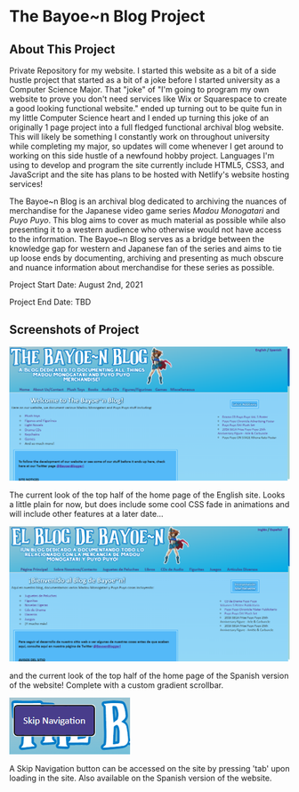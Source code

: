 # The Bayoe~n Blog Project

## About This Project

Private Repository for my website. I started this website as a bit of a side hustle project that started as a bit of a joke before I started university as a Computer Science Major. That "joke" of "I'm going to program my own website to prove you don't need services like Wix or Squarespace to create a good looking functional website." ended up turning out to be quite fun in my little Computer Science heart and I ended up turning this joke of an originally 1 page project into a full fledged functional archival blog website. This will likely be something I constantly work on throughout university while completing my major, so updates will come whenever I get around to working on this side hustle of a newfound hobby project. Languages I'm using to develop and program the site currently include HTML5, CSS3, and JavaScript and the site has plans to be hosted with Netlify's website hosting services!

The Bayoe~n Blog is an archival blog dedicated to archiving the nuances of merchandise for the Japanese video game series *Madou Monogatari* and *Puyo Puyo*. This blog aims to cover as much material as possible while also presenting it to a western audience who otherwise would not have access to the information. The Bayoe~n Blog serves as a bridge between the knowledge gap for western and Japanese fan of the series and aims to tie up loose ends by documenting, archiving and presenting as much obscure and nuance information about merchandise for these series as possible.

Project Start Date: August 2nd, 2021

Project End Date: TBD

## Screenshots of Project

![Blog Site Screenshot](https://github.com/DawnlightDGArle/Bayoen-Blog/blob/455e4282e869720fca873e22b878ed0d3b3b2f71/Screenshot%202021-12-26%20194435.png?raw=true "Home Page")

The current look of the top half of the home page of the English site. Looks a little plain for now, but does include some cool CSS fade in animations and will include other features at a later date...

![Blog Site Screenshot Spanish](https://github.com/DawnlightDGArle/Bayoen-Blog/blob/455e4282e869720fca873e22b878ed0d3b3b2f71/Screenshot%202021-12-26%20194513.png?raw=true "SPA Home Page")

and the current look of the top half of the home page of the Spanish version of the website! Complete with a custom gradient scrollbar.

![Blog Site Accessible Skip Navigation Button](https://github.com/DawnlightDGArle/Bayoen-Blog/blob/f850c8e9f6c936147c545d0832dd05dbff0f2ad6/Screenshot%202021-12-26%20195416.png?raw=true "Skip Navigation Button")

A Skip Navigation button can be accessed on the site by pressing 'tab' upon loading in the site. Also available on the Spanish version of the website.
